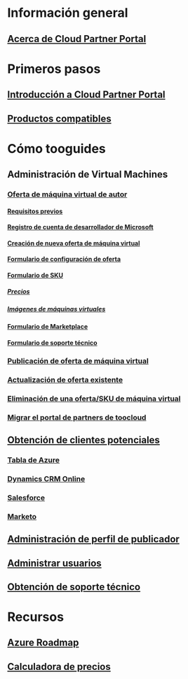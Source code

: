 # Información general
## [Acerca de Cloud Partner Portal](./cloud-partner-portal-what-is-the-cloud-partner-portal.md)

# Primeros pasos
## [Introducción a Cloud Partner Portal](./cloud-partner-portal-getting-started-with-the-cloud-partner-portal.md)
## [Productos compatibles](./Cloud-partner-portal-products-that-can-get-published-via-portal.md)

# Cómo tooguides
## Administración de Virtual Machines
### [Oferta de máquina virtual de autor](../../cloud-partner-portal/cloud-partner-portal-publish-virtual-machine.md)
#### [Requisitos previos](../../cloud-partner-portal/cloud-partner-portal-publish-virtual-machine.md#what-are-pre-requisites-for-publishing-a-vm)
#### [Registro de cuenta de desarrollador de Microsoft](../../cloud-partner-portal/cloud-partner-portal-dev-center-accounts-registration.md)
#### [Creación de nueva oferta de máquina virtual](../../cloud-partner-portal/cloud-partner-portal-publish-virtual-machine.md#how-to-create-a-new-vm-offer)
#### [Formulario de configuración de oferta](../../cloud-partner-portal/cloud-partner-portal-publish-virtual-machine.md#how-to-fill-out-the-offer-settings-form)
#### [Formulario de SKU](../../cloud-partner-portal/cloud-partner-portal-publish-virtual-machine.md#how-to-create-skus)
##### [Precios](../../cloud-partner-portal/cloud-partner-portal-publish-virtual-machine.md#pricing)
##### [Imágenes de máquinas virtuales](../../cloud-partner-portal/cloud-partner-portal-publish-virtual-machine.md#vm-images)
#### [Formulario de Marketplace](../../cloud-partner-portal/cloud-partner-portal-publish-virtual-machine.md#marketplace-form)
#### [Formulario de soporte técnico](../../cloud-partner-portal/cloud-partner-portal-publish-virtual-machine.md#support-form)
### [Publicación de oferta de máquina virtual](./Cloud-partner-portal-make-offer-live-on-Azure-Marketplace.md)

### [Actualización de oferta existente](./cloud-partner-portal-update-existing-offer.md)
### [Eliminación de una oferta/SKU de máquina virtual](./cloud-partner-portal-delete-an-offer.md)
### [Migrar el portal de partners de toocloud](./cloud-partner-portal-how-to-migrate-to-the-new-cloud-partner-portal.md)

## [Obtención de clientes potenciales](./cloud-partner-portal-get-customer-leads.md)
### [Tabla de Azure](../../cloud-partner-portal/cloud-partner-portal-lead-management-instructions-azure-table.md)
### [Dynamics CRM Online](../../cloud-partner-portal/cloud-partner-portal-lead-management-instructions-dynamics.md)
### [Salesforce](../../cloud-partner-portal/cloud-partner-portal-lead-management-instructions-salesforce.md)
### [Marketo](../../cloud-partner-portal/cloud-partner-portal-lead-management-instructions-marketo.md)

## [Administración de perfil de publicador](./cloud-partner-portal-manage-publisher-profile.md)
## [Administrar usuarios](./cloud-partner-portal-manage-users.md)
## [Obtención de soporte técnico](./cloud-partner-portal-support-for-cloud-partner-portal.md)
# Recursos
## [Azure Roadmap](https://azure.microsoft.com/roadmap/)
## [Calculadora de precios](https://azure.microsoft.com/pricing/calculator/)
